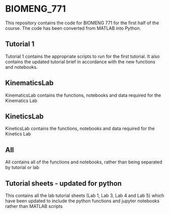 # BIOMENG_771

This repository contains the code for BIOMENG 771 for the first half of the course. The code has been converted from MATLAB into Python.

## Tutorial 1
Tutorial 1 contains the appropriate scripts to run for the first tutorial. It also contains the updated tutorial brief in accordance with the new functions and notebooks.

## KinematicsLab
KinematicsLab contains the functions, notebooks and data required for the Kinematics Lab

## KineticsLab
KineticsLab contains the functions, notebooks and data required for the Kinetics Lab

## All
All contains all of the functions and notebooks, rather than being separated by tutorial or lab

## Tutorial sheets - updated for python
This contains all the lab tutorial sheets (Lab 1, Lab 3, Lab 4 and Lab 5) which have been updated to include the python functions and jupyter notebooks rather than MATLAB scripts
